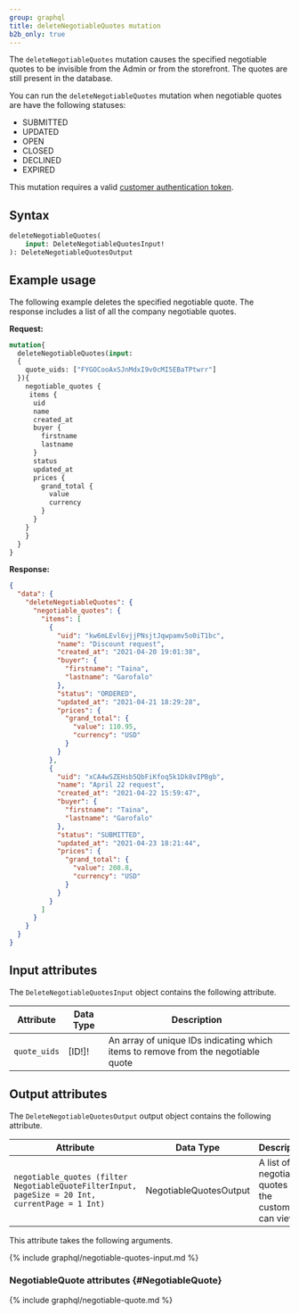 ```yaml
---
group: graphql
title: deleteNegotiableQuotes mutation
b2b_only: true
---
```


The `deleteNegotiableQuotes` mutation causes the specified negotiable quotes to be invisible from the Admin or from the storefront. The quotes are still present in the database.

You can run the `deleteNegotiableQuotes` mutation when negotiable quotes are have the following statuses:

*  SUBMITTED
*  UPDATED
*  OPEN
*  CLOSED
*  DECLINED
*  EXPIRED

This mutation requires a valid [customer authentication token]({{page.baseurl}}/graphql/mutations/generate-customer-token.html).

## Syntax

```graphql
deleteNegotiableQuotes(
    input: DeleteNegotiableQuotesInput!
): DeleteNegotiableQuotesOutput
```

## Example usage

The following example deletes the specified negotiable quote. The response includes a list of all the company negotiable quotes.

**Request:**

```graphql
mutation{
  deleteNegotiableQuotes(input:
  {
    quote_uids: ["FYGOCooAxSJnMdxI9v0cMI5EBaTPtwrr"]
  }){
    negotiable_quotes {
     items {
      uid
      name
      created_at
      buyer {
        firstname
        lastname
      }
      status
      updated_at
      prices {
        grand_total {
          value
          currency
        }
      }
    }
    }
  }
}
```

**Response:**

```json
{
  "data": {
    "deleteNegotiableQuotes": {
      "negotiable_quotes": {
        "items": [
          {
            "uid": "kw6mLEvl6vjjPNsjtJqwpamv5o0iT1bc",
            "name": "Discount request",
            "created_at": "2021-04-20 19:01:38",
            "buyer": {
              "firstname": "Taina",
              "lastname": "Garofalo"
            },
            "status": "ORDERED",
            "updated_at": "2021-04-21 18:29:28",
            "prices": {
              "grand_total": {
                "value": 110.95,
                "currency": "USD"
              }
            }
          },
          {
            "uid": "xCA4wSZEHsb5QbFiKfoq5k1Dk8vIPBgb",
            "name": "April 22 request",
            "created_at": "2021-04-22 15:59:47",
            "buyer": {
              "firstname": "Taina",
              "lastname": "Garofalo"
            },
            "status": "SUBMITTED",
            "updated_at": "2021-04-23 18:21:44",
            "prices": {
              "grand_total": {
                "value": 208.8,
                "currency": "USD"
              }
            }
          }
        ]
      }
    }
  }
}
```

## Input attributes

The `DeleteNegotiableQuotesInput` object contains the following attribute.

Attribute | Data Type | Description
--- | --- | ---
`quote_uids` | [ID!]! | An array of unique IDs indicating which items to remove from the negotiable quote

## Output attributes

The `DeleteNegotiableQuotesOutput` output object contains the following attribute.

Attribute | Data Type | Description
--- | --- | ---
`negotiable_quotes (filter NegotiableQuoteFilterInput, pageSize = 20 Int, currentPage = 1 Int)` | NegotiableQuotesOutput | A list of negotiable quotes that the customer can view

This attribute takes the following arguments.

{% include graphql/negotiable-quotes-input.md %}

### NegotiableQuote attributes {#NegotiableQuote}

{% include graphql/negotiable-quote.md %}
